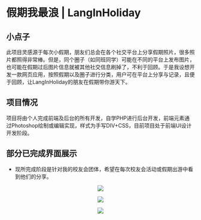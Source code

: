 # 假期我最浪 | LangInHoliday

## 小点子
此项目灵感源于每次小假期，朋友们总会在各个社交平台上分享假期照片，很多照片都照得非常棒。但是，同个圈子（如同班同学）可能在不同的平台上发布图片，也可能在假期过后图片信息就被其他社交信息刷掉了，不利于回顾。于是我设想开发一款网页应用，按照假期以及圈子进行分类，用户可在平台上分享与记录，且便于回顾，让LangInHoliday的朋友在假期带你游天下。

## 项目情况

项目将由个人完成前端及后台的所有开发，自学PHP进行后台开发，前端元素通过Photoshop绘制或编辑实现，样式为手写DIV+CSS，目前项目处于前端UI设计开发阶段。

## 部分已完成界面展示

 - 现所完成阶段是针对我的校友会团体，希望在每次校友会活动或假期出游中看到他们的分享。

<p align="center">
<img src="http://i.imgur.com/33534KV.png"
Fig. 进入页（区分群体）
</p>

<p align="center">
<img src="http://i.imgur.com/OdYFO5D.png"
Fig. 个人信息页
</p>

<p align="center">
<img src="http://i.imgur.com/xDQuEa1.png"
Fig. 活动选择页
</p>